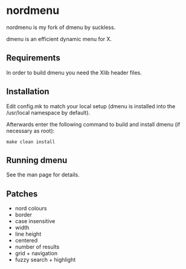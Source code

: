 nordmenu
====================
nordmenu is my fork of dmenu by suckless.

dmenu is an efficient dynamic menu for X.


Requirements
------------
In order to build dmenu you need the Xlib header files.


Installation
------------
Edit config.mk to match your local setup (dmenu is installed into
the /usr/local namespace by default).

Afterwards enter the following command to build and install dmenu
(if necessary as root):

    make clean install


Running dmenu
-------------
See the man page for details.

Patches
-------
- nord colours
- border
- case insensitive
- width
- line height
- centered
- number of results
- grid + navigation
- fuzzy search + highlight
